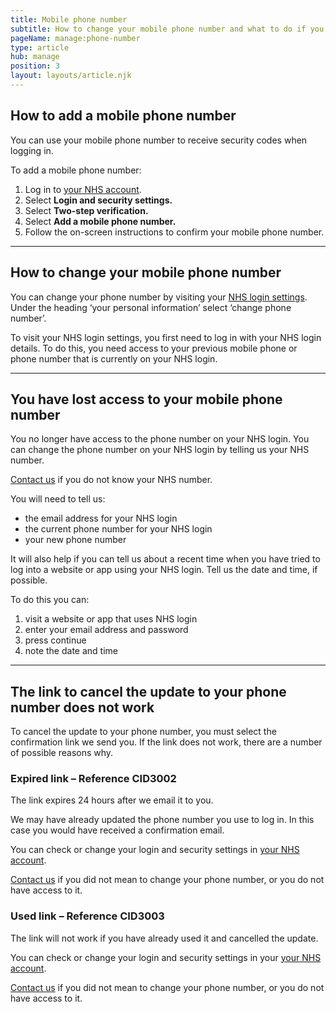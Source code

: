 ```yaml
---
title: Mobile phone number
subtitle: How to change your mobile phone number and what to do if you have problems.
pageName: manage:phone-number
type: article
hub: manage
position: 3
layout: layouts/article.njk
---
```


## How to add a mobile phone number

You can use your mobile phone number to receive security codes when logging in.

To add a mobile phone number:

1. Log in to [your NHS account](https://settings.login.nhs.uk/ 'your NHS account').
2. Select **Login and security settings.**
3. Select **Two-step verification.**
4. Select **Add a mobile phone number.**
5. Follow the on-screen instructions to confirm your mobile phone number.

---

## How to change your mobile phone number

You can change your phone number by visiting your [NHS login settings](https://settings.login.nhs.uk/ 'NHS login settings'). Under the heading ‘your personal information’ select ‘change phone number’.

To visit your NHS login settings, you first need to log in with your NHS login details. To do this, you need access to your previous mobile phone or phone number that is currently on your NHS login.

---

## You have lost access to your mobile phone number

You no longer have access to the phone number on your NHS login. You can change the phone number on your NHS login by telling us your NHS number.

[Contact us](/contact?error=CID3001 'Contact us') if you do not know your NHS number.

You will need to tell us:

- the email address for your NHS login
- the current phone number for your NHS login
- your new phone number

It will also help if you can tell us about a recent time when you have tried to log into a website or app using your NHS login. Tell us the date and time, if possible.

To do this you can:

1. visit a website or app that uses NHS login
2. enter your email address and password
3. press continue
4. note the date and time

---

## The link to cancel the update to your phone number does not work

To cancel the update to your phone number, you must select the confirmation link we send you. If the link does not work, there are a number of possible reasons why.

### Expired link – Reference CID3002

The link expires 24 hours after we email it to you.

We may have already updated the phone number you use to log in. In this case you would have received a confirmation email.

You can check or change your login and security settings in [your NHS account](https://settings.login.nhs.uk/ 'your NHS account').

[Contact us](/contact?error=CID3002 'Contact us') if you did not mean to change your phone number, or you do not have access to it.

### Used link – Reference CID3003

The link will not work if you have already used it and cancelled the update.

You can check or change your login and security settings in your [your NHS account](https://settings.login.nhs.uk/ 'your NHS account').

[Contact us](/contact?error=CID3003 'Contact us') if you did not mean to change your phone number, or you do not have access to it.
